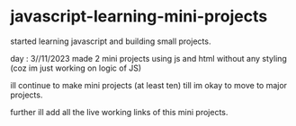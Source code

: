 # javascript-learning-mini-projects
started learning javascript and building small projects.

day : 3//11/2023
made 2 mini projects using js and html without any styling (coz im just working on logic of JS)

ill continue to make mini projects (at least ten) till im okay to move to major projects.

further ill add all the live working links of this mini projects.


